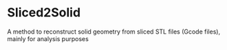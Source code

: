 # Sliced2Solid
A method to reconstruct solid geometry from sliced STL files (Gcode files), mainly for analysis purposes

